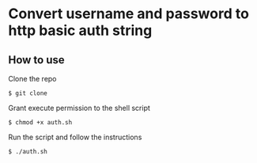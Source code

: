 # Convert username and password to http basic auth string

## How to use

Clone the repo
```
$ git clone 
```

Grant execute permission to the shell script
```
$ chmod +x auth.sh
```

Run the script and follow the instructions
```
$ ./auth.sh
```


